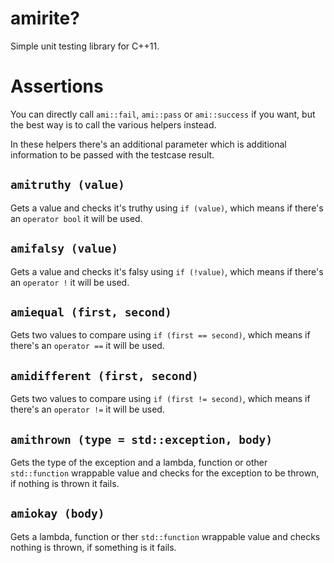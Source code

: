 amirite?
========
Simple unit testing library for C++11.

Assertions
==========
You can directly call `ami::fail`, `ami::pass` or `ami::success` if you want,
but the best way is to call the various helpers instead.

In these helpers there's an additional parameter which is additional
information to be passed with the testcase result.

`amitruthy (value)`
-------------------
Gets a value and checks it's truthy using `if (value)`, which means if there's
an `operator bool` it will be used.

`amifalsy (value)`
------------------
Gets a value and checks it's falsy using `if (!value)`, which means if there's
an `operator !` it will be used.

`amiequal (first, second)`
--------------------------
Gets two values to compare using `if (first == second)`, which means if there's
an `operator ==` it will be used.

`amidifferent (first, second)`
------------------------------
Gets two values to compare using `if (first != second)`, which means if there's
an `operator !=` it will be used.

`amithrown (type = std::exception, body)`
-----------------------------------------
Gets the type of the exception and a lambda, function or other `std::function`
wrappable value and checks for the exception to be thrown, if nothing is thrown
it fails.

`amiokay (body)`
----------------
Gets a lambda, function or ther `std::function` wrappable value and checks
nothing is thrown, if something is it fails.
